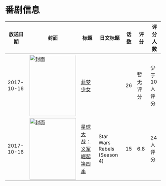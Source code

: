 # 番剧信息

|放送日期|封面|标题|日文标题|话数|评分|评分人数|
|---|---|---|---|---|---|---|
|2017-10-16|<img src="https://lain.bgm.tv/pic/cover/c/c2/26/350610_Cec88.jpg" alt="封面" style="width:150px;height:200px;object-fit:cover;">|[菲梦少女](https://bangumi.tv/subject/350610)||26|暂无评分|少于10人评分|
|2017-10-16|<img src="https://lain.bgm.tv/pic/cover/c/b7/90/228437_y5M2N.jpg" alt="封面" style="width:150px;height:200px;object-fit:cover;">|[星球大战：义军崛起 第四季](https://bangumi.tv/subject/228437)|Star Wars Rebels (Season 4)|15|6.8|24人评分|
